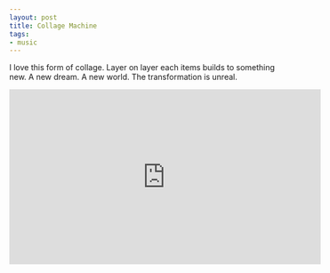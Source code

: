 ```yaml
---
layout: post
title: Collage Machine
tags:
- music
---
```


<p>I love this form of collage. Layer on layer each items builds to something new. A new dream. A new world. The transformation is unreal.</p>

<iframe src="https://player.vimeo.com/video/58115286?title=0&amp;byline=0&amp;portrait=0&amp;color=ffffff" width="560" height="315" frameborder="0" webkitAllowFullScreen mozallowfullscreen allowFullScreen></iframe>